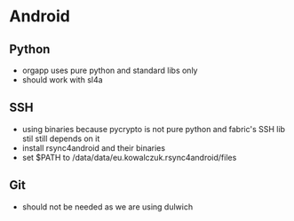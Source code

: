 Android
=======

Python
------

* orgapp uses pure python and standard libs only
* should work with sl4a

SSH
---

* using binaries because pycrypto is not pure python and fabric's SSH
  lib stil still depends on it
* install rsync4android and their binaries
* set $PATH to /data/data/eu.kowalczuk.rsync4android/files

Git
---

* should not be needed as we are using dulwich
